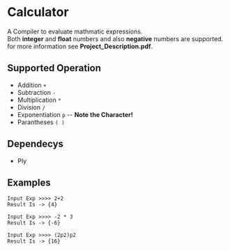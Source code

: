 # Calculator

A Compiler to evaluate mathmatic expressions.  
Both **integer** and **float** numbers and also **negative** numbers are supported.  
for more information see **Project_Description.pdf**.

## Supported Operation

* Addition `+`
* Subtraction `-`
* Multiplication `*`
* Division `/`
* Exponentiation `p` -- **Note the Character!**
* Parantheses `( )`

## Dependecys

* Ply

## Examples

```
Input Exp >>>> 2+2
Result Is -> {4}
```

```
Input Exp >>>> -2 * 3
Result Is -> {-6}
```

```
Input Exp >>>> (2p2)p2
Result Is -> {16}
```
